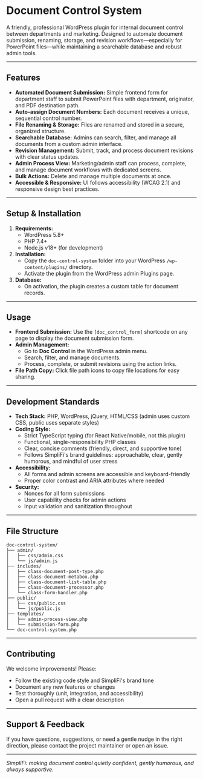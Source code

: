 # Document Control System

A friendly, professional WordPress plugin for internal document control between departments and marketing. Designed to automate document submission, renaming, storage, and revision workflows—especially for PowerPoint files—while maintaining a searchable database and robust admin tools.

---

## Features
- **Automated Document Submission:** Simple frontend form for department staff to submit PowerPoint files with department, originator, and PDF destination path.
- **Auto-assign Document Numbers:** Each document receives a unique, sequential control number.
- **File Renaming & Storage:** Files are renamed and stored in a secure, organized structure.
- **Searchable Database:** Admins can search, filter, and manage all documents from a custom admin interface.
- **Revision Management:** Submit, track, and process document revisions with clear status updates.
- **Admin Process View:** Marketing/admin staff can process, complete, and manage document workflows with dedicated screens.
- **Bulk Actions:** Delete and manage multiple documents at once.
- **Accessible & Responsive:** UI follows accessibility (WCAG 2.1) and responsive design best practices.

---

## Setup & Installation
1. **Requirements:**
   - WordPress 5.8+
   - PHP 7.4+
   - Node.js v18+ (for development)
2. **Installation:**
   - Copy the `doc-control-system` folder into your WordPress `/wp-content/plugins/` directory.
   - Activate the plugin from the WordPress admin Plugins page.
3. **Database:**
   - On activation, the plugin creates a custom table for document records.

---

## Usage
- **Frontend Submission:** Use the `[doc_control_form]` shortcode on any page to display the document submission form.
- **Admin Management:**
  - Go to **Doc Control** in the WordPress admin menu.
  - Search, filter, and manage documents.
  - Process, complete, or submit revisions using the action links.
- **File Path Copy:** Click file path icons to copy file locations for easy sharing.

---

## Development Standards
- **Tech Stack:** PHP, WordPress, jQuery, HTML/CSS (admin uses custom CSS, public uses separate styles)
- **Coding Style:**
  - Strict TypeScript typing (for React Native/mobile, not this plugin)
  - Functional, single-responsibility PHP classes
  - Clear, concise comments (friendly, direct, and supportive tone)
  - Follows SimpliFi's brand guidelines: approachable, clear, gently humorous, and mindful of user stress
- **Accessibility:**
  - All forms and admin screens are accessible and keyboard-friendly
  - Proper color contrast and ARIA attributes where needed
- **Security:**
  - Nonces for all form submissions
  - User capability checks for admin actions
  - Input validation and sanitization throughout

---

## File Structure
```
doc-control-system/
├── admin/
│   ├── css/admin.css
│   └── js/admin.js
├── includes/
│   ├── class-document-post-type.php
│   ├── class-document-metabox.php
│   ├── class-document-list-table.php
│   ├── class-document-processor.php
│   └── class-form-handler.php
├── public/
│   ├── css/public.css
│   └── js/public.js
├── templates/
│   ├── admin-process-view.php
│   └── submission-form.php
└── doc-control-system.php
```

---

## Contributing
We welcome improvements! Please:
- Follow the existing code style and SimpliFi's brand tone
- Document any new features or changes
- Test thoroughly (unit, integration, and accessibility)
- Open a pull request with a clear description

---

## Support & Feedback
If you have questions, suggestions, or need a gentle nudge in the right direction, please contact the project maintainer or open an issue.

---

*SimpliFi: making document control quietly confident, gently humorous, and always supportive.* 